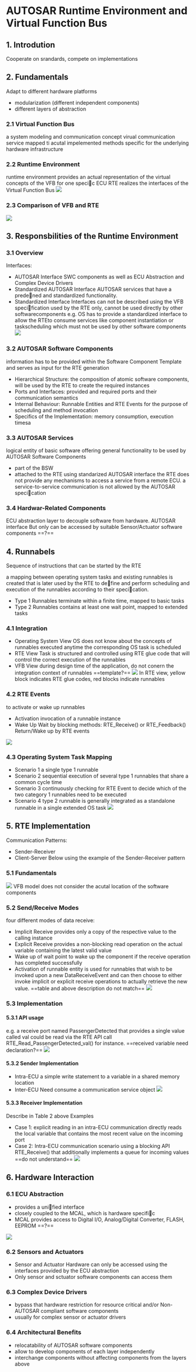 # AUTOSAR Runtime Environment and Virtual Function Bus
## 1. Introdution
Cooperate on srandards, compete on implementations

## 2. Fundamentals
Adapt to different hardware platforms
* modularization (different independent components)
* different layers of abstraction

### 2.1 Virtual Function Bus
a system modeling and communication concept
virual communication service
mapped ti acutal impelemented methods specific for the underlying hardware infrastructure

### 2.2 Runtime Environment
runtime environment provides an actual representation of the virtual concepts of the VFB for one specic ECU
RTE realizes the interfaces of the Virtual Function Bus
![](Fig2.png)

### 2.3 Comparison of VFB and RTE
![](Fig3.png)

## 3. Responsbilities of the Runtime Environment
### 3.1 Overview
Interfaces:
* AUTOSAR Interface
SWC components as well as ECU Abstraction and Complex Device Drivers
* Standardized AUTOSAR Interface
AUTOSAR services that have a predened and standardized functionality.
* Standardized Interface
Interfaces can not be described using the VFB specification
used by the RTE only, cannot be used directly by other softwarecomponents
e.g. OS has to provide a standardized interface to allow the RTEto consume services like component instantiation or taskscheduling which must not be used by other software components
![](Fig4.png)

### 3.2 AUTOSAR Software Components
information has to be provided within the Software Component Template and serves as input for the RTE generation
* Hierarchical Structure: the composition of atomic software components, will be used by the RTE to create the required
instances
* Ports and Interfaces: provided and required ports and their communication semantics
* Internal Behaviour: Runnable Entities and RTE Events for the purpose
of scheduling and method invocation
* Specifics of the Implementation: memory consumption, execution
timesa

### 3.3 AUTOSAR Services
logical entity of basic software offering general functionality to be used by AUTOSAR Software Components
* part of the BSW
* attached to the RTE using standarized AUTOSAR interface
the RTE does not provide any mechanisms to access a service from a remote ECU.
a service-to-service communication is not allowed by the AUTOSAR specication

### 3.4 Hardwar-Related Components
ECU abstraction layer to decouple software from hardware.
AUTOSAR interface
But only can be accessed by suitable Sensor/Actuator software components ==?==

## 4. Runnabels
Sequence of instructions that can be started by the RTE

a mapping between operating system tasks and existing runnables is created that is later used by the RTE to define and perform scheduling and execution of the runnables according to their specication.

* Type 1 Runnables terminate within a finite time, mapped to basic tasks
* Type 2 Runnables contains at least one wait point, mapped to extended tasks

### 4.1 Integration
* Operating System View
OS does not know about the concepts of runnables
executed anytime the corresponding OS task is scheduled
* RTE View
Task is structured and controlled using RTE glue code that will control the correct execution of the runnables
* VFB View
during design time of the application, do not conern the integration context of runnables ==template?==
![](Fig5.png)
In RTE view, yellow block indicates RTE glue codes, red blocks indicate runnables

### 4.2 RTE Events
to activate or wake up runnables
* Activation
invocation of a runnable instance
* Wake Up
Wait by blocking methods: RTE_Receive() or RTE_Feedback()
Return/Wake up by RTE events

![](Table1.png)

### 4.3 Operating System Task Mapping
* Scenario 1
a single type 1 runnable
* Scenario 2
sequential execution of several type 1 runnables that share a common cycle time
* Scenario 3
continuously checking for RTE Event to decide which of the two category 1 runnables need to be executed
* Scenario 4
type 2 runnable is generally integrated as a standalone runnable in a single extended OS task
![](Fig6.png)

## 5. RTE Implementation
Communication Patterns:
* Sender-Receiver
* Client-Server
Below using the example of the Sender-Receiver pattern
### 5.1 Fundamentals
![](Fig7.png)
VFB model does not consider the acutal location of the software components
### 5.2 Send/Receive Modes
four different modes of data receive:
* Implicit Receive
provides only a copy of the respective value to the calling instance
* Explicit Receive
provides a non-blocking read operation on the actual variable containing the latest valid value
* Wake up of wait point
to wake up the component if the receive operation has completed successfully
* Activation of runnable entity
is used for runnables that wish to be invoked upon a new DataReceiveEvent and can then choose to either invoke implicit or explicit receive operations to actually retrieve the new value.
==table and above description do not match==
![](Table2.png)
### 5.3 Implementation
#### 5.3.1 API usage
e.g. a receive port named PassengerDetected that provides a single value called val could be read via the RTE API call RTE_Read_PassengerDetected_val() for instance.
==received variable need declaration?==
![](List2.png)
#### 5.3.2 Sender Implementation
* Intra-ECU
a simple write statement to a variable in a shared memory location
* Inter-ECU
Need consume a communication service object
![](List3.png)
#### 5.3.3 Receiver Implementation
Describe in Table 2 above
Examples
* Case 1: 
explicit reading in an intra-ECU communication
directly reads the local variable that contains the most recent value on the incoming port
* Case 2:
Intra-ECU communication scenario
using a blocking API RTE_Receive() that additionally implements a queue for incoming values
==do not understand==
![](List4.png)

## 6. Hardware Interaction
### 6.1 ECU Abstraction
* provides a unified interface
* closely coupled to the MCAL, which is hardware specific
* MCAL provides access to Digital I/O, Analog/Digital Converter, FLASH, EEPROM
==?==

![](Fig8.png)

### 6.2 Sensors and Actuators
* Sensor and Actuator Hardware can only be accessed using the interfaces provided by the ECU abstraction
* Only sensor and sctuator software components can access them

### 6.3 Complex Device Drivers
* bypass that hardware restriction for resource critical and/or Non-AUTOSAR compliant software components
* usually for complex sensor or actuator drivers

### 6.4 Architectural Benefits
* relocatability of AUTOSAR software components
* allow to develop components of each layer independently
* interchange components without affecting components from the layers above